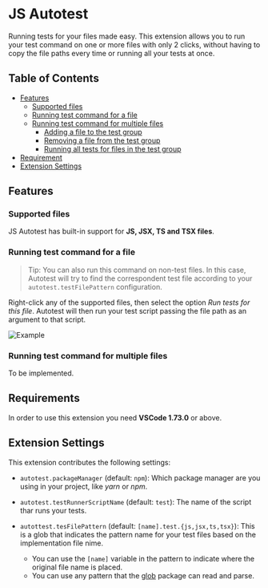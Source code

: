 # JS Autotest

Running tests for your files made easy. This extension allows you to run your test command on one or more files with only 2 clicks, without having to copy the file paths every time or running all your tests at once.

## Table of Contents
- [Features](#features)
    - [Supported files](#supported-files)
    - [Running test command for a file](#running-test-command-for-a-file)
    - [Running test command for multiple files](#running-test-command-for-multiple-files)
        - [Adding a file to the test group](#adding-a-file-to-the-test-group)
        - [Removing a file from the test group](#removing-a-file-from-the-test-group)
        - [Running all tests for files in the test group](#running-all-tests-for-files-in-the-test-group)
- [Requirement](#requirements)
- [Extension Settings](#extension-settings)

## Features

### Supported files
JS Autotest has built-in support for **JS, JSX, TS and TSX files**.

### Running test command for a file

> Tip: You can also run this command  on non-test files. In this case, Autotest will try to find the correspondent test file according to your `autotest.testFilePattern` configuration.

Right-click any of the supported files, then select the option _Run tests for this file_. Autotest will then run your test script passing the file path as an argument to that script.

![Example](https://im2.ezgif.com/tmp/ezgif-2-18c4a4e4f3.gif)

### Running test command for multiple files
To be implemented.

## Requirements

In order to use this extension you need **VSCode 1.73.0** or above.

## Extension Settings

This extension contributes the following settings:

- `autotest.packageManager` (default: `npm`): Which package manager are you using in your project, like _yarn_ or _npm_.

- `autotest.testRunnerScriptName` (default: `test`): The name of the script thar runs your tests.

- `autottest.tesFilePattern` (default: `[name].test.{js,jsx,ts,tsx}`): This is a glob that indicates the pattern name for your test files based on the implementation file nime.
    - You can use the `[name]` variable in the pattern to indicate where the original file name is placed.
    - You can use any pattern that the [glob](https://www.npmjs.com/package/glob) package can read and parse.
